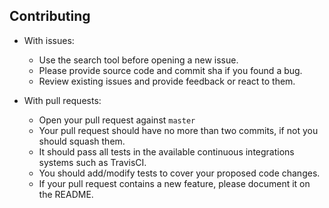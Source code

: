 ## Contributing

- With issues:

  - Use the search tool before opening a new issue.
  - Please provide source code and commit sha if you found a bug.
  - Review existing issues and provide feedback or react to them.

- With pull requests:
  - Open your pull request against `master`
  - Your pull request should have no more than two commits, if not you should squash them.
  - It should pass all tests in the available continuous integrations systems such as TravisCI.
  - You should add/modify tests to cover your proposed code changes.
  - If your pull request contains a new feature, please document it on the README.

